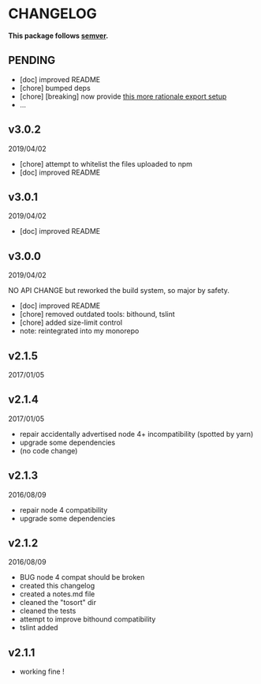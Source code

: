 # CHANGELOG
**This package follows [semver](https://semver.org/).**

## PENDING
* [doc] improved README
* [chore] bumped deps
* [chore] [breaking] now provide [this more rationale export setup](../../CONTRIBUTING/module-exports.md)
* ...

## v3.0.2
2019/04/02
* [chore] attempt to whitelist the files uploaded to npm
* [doc] improved README

## v3.0.1
2019/04/02
* [doc] improved README

## v3.0.0
2019/04/02

NO API CHANGE but reworked the build system, so major by safety.
* [doc] improved README
* [chore] removed outdated tools: bithound, tslint
* [chore] added size-limit control
* note: reintegrated into my monorepo

## v2.1.5
2017/01/05
## v2.1.4
2017/01/05
- repair accidentally advertised node 4+ incompatibility (spotted by yarn)
- upgrade some dependencies
- (no code change)

## v2.1.3
2016/08/09
- repair node 4 compatibility
- upgrade some dependencies

## v2.1.2
2016/08/09
- BUG node 4 compat should be broken
- created this changelog
- created a notes.md file
- cleaned the "tosort" dir
- cleaned the tests
- attempt to improve bithound compatibility
- tslint added

## v2.1.1
- working fine !
